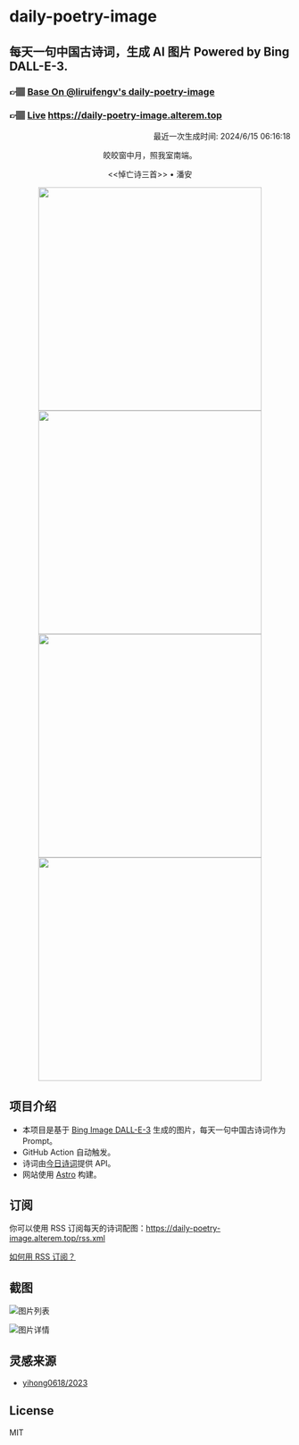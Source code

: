 
# daily-poetry-image

## 每天一句中国古诗词，生成 AI 图片 Powered by Bing DALL-E-3.

### 👉🏽 [Base On @liruifengv's daily-poetry-image](https://github.com/liruifengv/daily-poetry-image)

### 👉🏽 [Live](https://daily-poetry-image.alterem.top/) https://daily-poetry-image.alterem.top

<p align="right">
  最近一次生成时间: 2024/6/15 06:16:18
</p>
<p align="center">
皎皎窗中月，照我室南端。
</p>
<p align="center">
<<悼亡诗三首>> • 潘安
</p>
<p align="center">
<img src="https://tse1.mm.bing.net/th/id/OIG1.wJee46jkH4WBvGgOSYEa" height="400" width="400" />
<img src="https://tse1.mm.bing.net/th/id/OIG1.538KYKX6ZcSoElVmC1Bt" height="400" width="400" />
<img src="https://tse3.mm.bing.net/th/id/OIG1.y7ns8mkyY6oDWV5Ol052" height="400" width="400" />
<img src="https://tse2.mm.bing.net/th/id/OIG1.9Yadbqv6SpnGXLik0Zrs" height="400" width="400" />
</p>

## 项目介绍

-   本项目是基于 [Bing Image DALL-E-3](https://www.bing.com/images/create) 生成的图片，每天一句中国古诗词作为 Prompt。
-   GitHub Action 自动触发。
-   诗词由[今日诗词](https://www.jinrishici.com/)提供 API。
-   网站使用 [Astro](https://astro.build) 构建。

## 订阅

你可以使用 RSS 订阅每天的诗词配图：https://daily-poetry-image.alterem.top/rss.xml

[如何用 RSS 订阅？](https://zhuanlan.zhihu.com/p/55026716)

## 截图

![图片列表](./screenshots/Snipaste_2023-12-28_21-00-26.png)

![图片详情](./screenshots/Snipaste_2023-12-28_21-00-53.png)

## 灵感来源

-   [yihong0618/2023](https://github.com/yihong0618/2023)

## License

MIT
